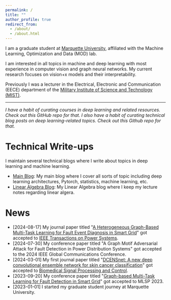 ```yaml
---
permalink: /
title: ""
author_profile: true
redirect_from: 
  - /about/
  - /about.html
---
```


I am a graduate student at [Marquette University](https://www.marquette.edu/), affiliated with the Machine Learning, Optimization and Data (MOD) lab.

I am interested in all topics in machine and deep learning with most experience in computer vision and graph neural networks. My current research focuses on vision+x models and their interpretability.

Previously I was a lecturer in the Electrical, Electronic and Communication (EECE) department of the [Military Institute of Science and Technology (MIST)](https://mist.ac.bd/).

------

*I have a habit of curating courses in deep learning and related resources. Check out this GitHub repo for that. I also have a habit of curating technical blog posts on deep learning-related topics. Check out this Github repo for that.*

# Technical Write-ups
I maintain several technical blogs where I write about topics in deep learning and machine learning.

- [Main Blog](https://dibalokechanda.github.io/): My main blog where I cover all sorts of topic including deep learning architectures, Pytorch, statistics, machine learning, etc.
- [Linear Algebra Blog](https://dibalokechanda.github.io/Linear-Algebra/): My Linear Algebra blog where I keep my lecture notes regarding linear algera.

# News 
- [2024-08-17] My journal paper titled "[A Heterogeneous Graph-Based Multi-Task Learning for Fault Event Diagnosis in Smart Grid](https://ieeexplore.ieee.org/document/10643407)" got accepted to [IEEE Transactions on Power Systems](https://ieeexplore.ieee.org/xpl/RecentIssue.jsp?punumber=59).
- [2024-07-30] My conference paper titled "A Graph Motif Adversarial Attack for Fault Detection in Power Distribution Systems" got accepted to the 2024 IEEE Global Communications Conference. 
- [2024-03-01] My first journal paper titled "[DCENSnet: A new deep convolutional ensemble network for skin cancer classification](https://www.sciencedirect.com/science/article/pii/S1746809423011904)" got accepted to [Biomedical Signal Processing and Control](https://www.sciencedirect.com/journal/biomedical-signal-processing-and-control).
- [2023-09-20] My conference paper titled "[Graph-based Multi-Task Learning for Fault Detection in Smart Grid](https://graph-based-mtl-fault-detection.github.io/)" got accepted to MLSP 2023.
- [2023-01-01] I started my graduate student journey at Marquette University.
